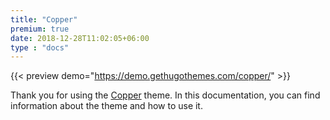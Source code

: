 ```yaml
---
title: "Copper"
premium: true
date: 2018-12-28T11:02:05+06:00 
type : "docs"
---
```


{{< preview demo="https://demo.gethugothemes.com/copper/" >}}

Thank you for using the [Copper](https://gethugothemes.com/themes/copper/) theme. In this documentation, you can find information about the theme and how to use it.